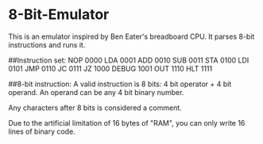 # 8-Bit-Emulator

This is an emulator inspired by Ben Eater's breadboard CPU. It parses 8-bit instructions and runs it.

##Instruction set:
NOP 0000
LDA 0001
ADD 0010
SUB 0011
STA 0100
LDI 0101
JMP 0110
JC 0111
JZ 1000
DEBUG 1001
OUT 1110
HLT 1111

##8-bit instruction:
A valid instruction is 8 bits: 4 bit operator + 4 bit operand.
An operand can be any 4 bit binary number.

Any characters after 8 bits is considered a comment.

Due to the artificial limitation of 16 bytes of "RAM", you can only write 16 lines of binary code.
